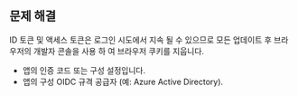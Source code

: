 ## <a name="troubleshoot"></a>문제 해결

ID 토큰 및 액세스 토큰은 로그인 시도에서 지속 될 수 있으므로 모든 업데이트 후 브라우저의 개발자 콘솔을 사용 하 여 브라우저 쿠키를 지웁니다.

* 앱의 인증 코드 또는 구성 설정입니다.
* 앱의 구성 OIDC 규격 공급자 (예: Azure Active Directory).
